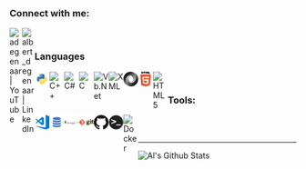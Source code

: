 <!--
**adegenaar/adegenaar** is a ✨ _special_ ✨ repository because its `README.md` (this file) appears on your GitHub profile.

### Hi there, I'm Al 👋

## I'm a Husband, Developer, and LARPer!
- 🔭 I’m currently working on designing an API for MuleSoft ...
- 🌱 I’m currently learning CI/CD, Python, Github Actions, PCB Design, consuming random API's (Discord, Twitch, Youtube, etc.) on web in as many languages as possible...
- 👯 I’m looking to collaborate on interfacing hardware to the web (IOT) ...
- 🥅 2020 Goals: To make it to 2021 while contributing more to Open Source projects
- 😄 Pronouns: Don't care, just don't be rude
- ⚡ Fun fact: My beard is currently blue...
-->



<br />

### Connect with me:

[<img align="left" alt="adegenaar | YouTube" width="22px" src="https://cdn.jsdelivr.net/npm/simple-icons@v3/icons/youtube.svg" />][youtube]
[<img align="left" alt="albert_degenaar | LinkedIn" width="22px" src="https://cdn.jsdelivr.net/npm/simple-icons@v3/icons/linkedin.svg" />][linkedin]

<br />

### Languages
<img align="left" alt="Python" width="26px" src="https://raw.githubusercontent.com/github/explore/80688e429a7d4ef2fca1e82350fe8e3517d3494d/topics/python/python.png" />
<img align="left" alt="C++" width="26px" src="https://cdn.jsdelivr.net/npm/programming-languages-logos/src/cpp/cpp.png" />
<img align="left" alt="C#" width="26px" src="https://cdn.jsdelivr.net/npm/programming-languages-logos/src/csharp/csharp.png" />
<img align="left" alt="C" width="26px" src="https://cdn.jsdelivr.net/npm/programming-languages-logos/src/c/c.png" />
<img align="left" alt="Vb.Net" width="26px" src="https://img.favpng.com/18/15/3/visual-basic-net-net-framework-asp-net-png-favpng-UiiCB8jn01B0ARKbJB9A2fwLp.jpg" />
<img align="left" alt="XML" width="26px" src="https://img.favpng.com/20/17/20/text-brand-logo-png-favpng-huSzx58izqRTwKqe4X1BDMi8D.jpg" />
<img align="left" alt="JSon" width="26px"src="https://raw.githubusercontent.com/github/explore/e94815998e4e0713912fed477a1f346ec04c3da2/topics/json/json.png" />
<img align="left" alt="HTML5" width="26px" src="https://raw.githubusercontent.com/github/explore/80688e429a7d4ef2fca1e82350fe8e3517d3494d/topics/html/html.png" />
<img align="left" alt="HTML5" width="26px" src="https://img.favpng.com/5/15/13/powershell-scripting-language-active-directory-sharepoint-user-png-favpng-1yX12tqKGkvQYGsGVGCv0c8j9.jpg" />

<br />

### Tools:
<img align="left" alt="Visual Studio Code" width="26px" src="https://raw.githubusercontent.com/github/explore/80688e429a7d4ef2fca1e82350fe8e3517d3494d/topics/visual-studio-code/visual-studio-code.png" />
<img align="left" alt="SQL" width="26px" src="https://raw.githubusercontent.com/github/explore/80688e429a7d4ef2fca1e82350fe8e3517d3494d/topics/sql/sql.png" />
<img align="left" alt="MongoDB" width="26px" src="https://raw.githubusercontent.com/github/explore/80688e429a7d4ef2fca1e82350fe8e3517d3494d/topics/mongodb/mongodb.png" />
<img align="left" alt="Git" width="26px" src="https://raw.githubusercontent.com/github/explore/80688e429a7d4ef2fca1e82350fe8e3517d3494d/topics/git/git.png" />
<img align="left" alt="GitHub" width="26px" src="https://raw.githubusercontent.com/github/explore/78df643247d429f6cc873026c0622819ad797942/topics/github/github.png" />
<img align="left" alt="Terminal" width="26px" src="https://raw.githubusercontent.com/github/explore/80688e429a7d4ef2fca1e82350fe8e3517d3494d/topics/terminal/terminal.png" />
<img align="left" alt="Docker" width="26px" src="https://www.docker.com/sites/default/files/social/docker_facebook_share.png" />

<br />
<br />
<!--
---
-->

<!-- ### 📺 Latest YouTube Videos -->
<!-- YOUTUBE:START -->
<!-- YOUTUBE:END -->

<!--
---
-->
<!--### 📕 Latest Blog Posts -->
<!-- BLOG-POST-LIST:START -->
<!-- BLOG-POST-LIST:END -->

---

<img align="left" alt="Al's Github Stats" src="https://github-readme-stats.vercel.app/api?username=adegenaar&show_icons=true&hide_border=true" />


[youtube]: https://youtube.com/adegenaar
[linkedin]: www.linkedin.com/in/AlbertDegenaar
